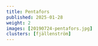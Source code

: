 ```yaml
---
title: Pentafors
published: 2025-01-28
weight: 2
images: [20190724-pentafors.jpg]
clusters: [fjällenström]
---
```

